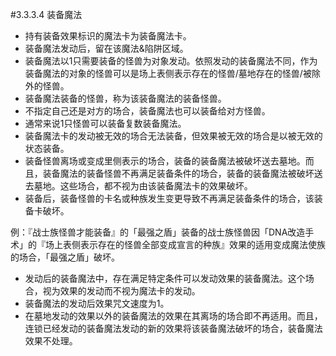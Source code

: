 #3.3.3.4        装备魔法
* 持有装备效果标识的魔法卡为装备魔法卡。
* 装备魔法发动后，留在该魔法&陷阱区域。
* 装备魔法以1只需要装备的怪兽为对象发动。依照发动的装备魔法不同，作为装备魔法的对象的怪兽可以是场上表侧表示存在的怪兽/墓地存在的怪兽/被除外的怪兽。
* 装备魔法装备的怪兽，称为该装备魔法的装备怪兽。
* 不指定自己还是对方的场合，装备魔法也可以装备给对方怪兽。
* 通常来说1只怪兽可以装备复数装备魔法。
* 装备魔法卡的发动被无效的场合无法装备，但效果被无效的场合是以被无效的状态装备。
* 装备怪兽离场或变成里侧表示的场合，装备的装备魔法被破坏送去墓地。而且，装备魔法的装备怪兽不再满足装备条件的场合，装备的装备魔法被破坏送去墓地。这些场合，都不视为由该装备魔法卡的效果破坏。
* 装备后，装备怪兽的卡名或种族发生变更导致不再满足装备条件的场合，该装备卡破坏。

例：『战士族怪兽才能装备』的「最强之盾」装备的战士族怪兽因「DNA改造手术」的『场上表侧表示存在的怪兽全部变成宣言的种族』效果的适用变成魔法使族的场合，「最强之盾」破坏。
* 发动后的装备魔法中，存在满足特定条件可以发动效果的装备魔法。这个场合，视为效果的发动而不视为魔法卡的发动。
* 装备魔法的发动后效果咒文速度为1。
* 在墓地发动的效果以外的装备魔法的效果在其离场的场合即不再适用。而且，连锁已经发动的装备魔法发动的新的效果将该装备魔法破坏的场合，装备魔法效果不处理。
